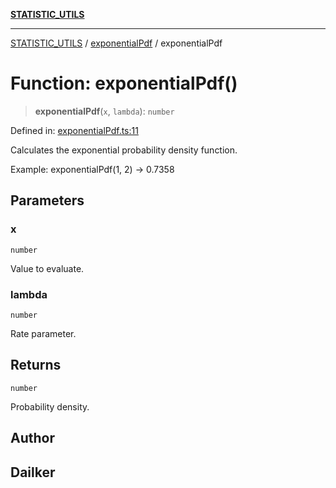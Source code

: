 [**STATISTIC_UTILS**](../../README.md)

***

[STATISTIC_UTILS](../../README.md) / [exponentialPdf](../README.md) / exponentialPdf

# Function: exponentialPdf()

> **exponentialPdf**(`x`, `lambda`): `number`

Defined in: [exponentialPdf.ts:11](https://github.com/dailker/everyutil/blob/2a1290e25c1270a5e1af64099b97f8d5fc086e59/src/statistic/exponentialPdf.ts#L11)

Calculates the exponential probability density function.

Example: exponentialPdf(1, 2) → 0.7358

## Parameters

### x

`number`

Value to evaluate.

### lambda

`number`

Rate parameter.

## Returns

`number`

Probability density.

## Author

## Dailker

